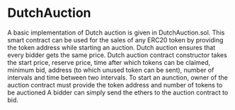 # DutchAuction
A basic implementation of Dutch auction is given in DutchAuction.sol. This smart contract can be used for the sales of any ERC20 token by providing the token address while starting an auction.
Dutch auction ensures that every bidder gets the same price. Dutch auction contract constructor takes the start price, reserve price, time after which tokens can be claimed, minimum bid, address (to which unused token can be sent), number of intervals and time between two intervals.
To start an aunction, owner of the auction contract must provide the token address and number of tokens to be auctioned
A bidder can simply send the ethers to the auction contract to bid.
